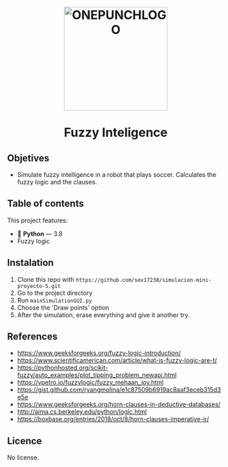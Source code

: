 

<h1 align="center">
<br>
  <a href="https://www.geeksforgeeks.org/fuzzy-logic-introduction/"><img src="https://www.ecured.cu/images/6/63/LD.jpg" alt="ONEPUNCHLOGO" width="240" height="240" ></a>
<br>
<br>
Fuzzy Inteligence
</h1>


## Objetives
 - Simulate fuzzy intelligence in a robot that plays soccer. Calculates the fuzzy logic and the clauses.

## Table of contents
This project features:

- :snake: **Python** — 3.8
- Fuzzy logic

## Instalation
1. Clone this repo with `https://github.com/sev17238/simulacion-mini-proyecto-5.git`
2. Go to the project directory
3. Run `mainSimulationGUI.py`
4. Choose the 'Draw points' option
5. After the simulation, erase everything and give it another try.

## References
- https://www.geeksforgeeks.org/fuzzy-logic-introduction/
- https://www.scientificamerican.com/article/what-is-fuzzy-logic-are-t/
- https://pythonhosted.org/scikit-fuzzy/auto_examples/plot_tipping_problem_newapi.html
- https://vpetro.io/fuzzylogic/fuzzy_mehaan_joy.html
- https://gist.github.com/ryangmolina/e1c87509b6919ac8aaf3eceb315d3e5e
- https://www.geeksforgeeks.org/horn-clauses-in-deductive-databases/
- http://aima.cs.berkeley.edu/python/logic.html 
- https://boxbase.org/entries/2018/oct/8/horn-clauses-imperative-ir/

## Licence
No license.
